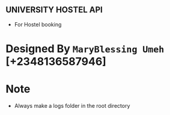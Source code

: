 ## UNIVERSITY HOSTEL API
- For Hostel booking

# Designed By `MaryBlessing Umeh` [+2348136587946]

# Note
* Always make a logs folder in the root directory 